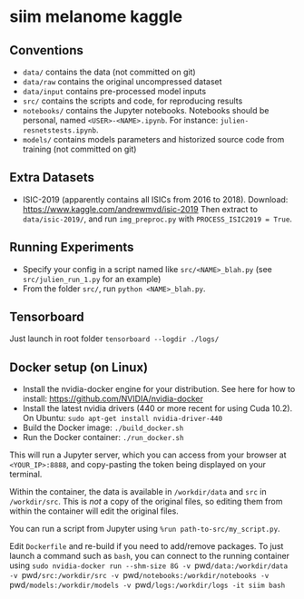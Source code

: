 # siim melanome kaggle

## Conventions
* `data/` contains the data (not committed on git)
* `data/raw` contains the original uncompressed dataset
* `data/input` contains pre-processed model inputs
* `src/` contains the scripts and code, for reproducing results
* `notebooks/` contains the Jupyter notebooks. Notebooks should be personal, named `<USER>-<NAME>.ipynb`. For instance: `julien-resnetstests.ipynb`.
* `models/` contains models parameters and historized source code from training (not committed on git) 

## Extra Datasets
* ISIC-2019 (apparently contains all ISICs from 2016 to 2018). Download: https://www.kaggle.com/andrewmvd/isic-2019
Then extract to `data/isic-2019/`, and run `img_preproc.py` with `PROCESS_ISIC2019 = True`.

## Running Experiments
* Specify your config in a script named like `src/<NAME>_blah.py` (see `src/julien_run_1.py` for an example)
* From the folder `src/`, run `python <NAME>_blah.py`.

## Tensorboard
Just launch in root folder `tensorboard --logdir ./logs/`

## Docker setup (on Linux)
* Install the nvidia-docker engine for your distribution. See here for how to install: https://github.com/NVIDIA/nvidia-docker
* Install the latest nvidia drivers (440 or more recent for using Cuda 10.2). 
  On Ubuntu: `sudo apt-get install nvidia-driver-440`
* Build the Docker image: `./build_docker.sh`
* Run the Docker container: `./run_docker.sh`

This will run a Jupyter server, which you can access from your browser at `<YOUR_IP>:8888`,
and copy-pasting the token being displayed on your terminal.

Within the container, the data is available in `/workdir/data` and `src` in `/workdir/src`.
This is *not* a copy of the original files, so editing them from within the container will edit the original files.

You can run a script from Jupyter using `%run path-to-src/my_script.py`.

Edit `Dockerfile` and re-build if you need to add/remove packages. 
To just launch a command such as `bash`, you can connect to the running container using
`sudo nvidia-docker run --shm-size 8G -v `pwd`/data:/workdir/data -v `pwd`/src:/workdir/src -v `pwd`/notebooks:/workdir/notebooks -v `pwd`/models:/workdir/models -v `pwd`/logs:/workdir/logs -it siim bash`

##
